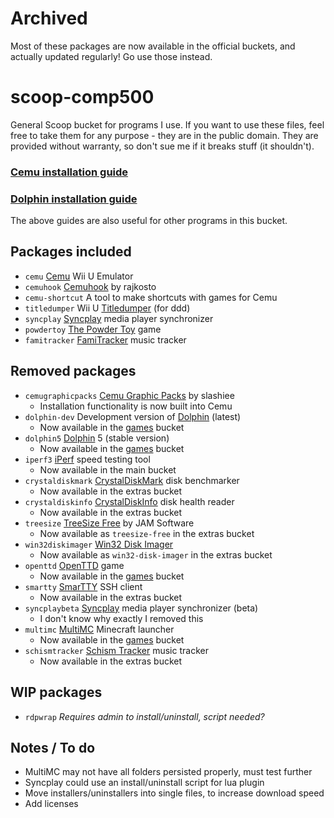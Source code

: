 # Archived
Most of these packages are now available in the official buckets, and actually updated regularly! Go use those instead.

# scoop-comp500
General Scoop bucket for programs I use. If you want to use these files, feel free to take them for any purpose - they are in the public domain. They are provided without warranty, so don't sue me if it breaks stuff (it shouldn't).

### [Cemu installation guide](https://github.com/comp500/scoop-comp500/wiki/Cemu-installation-guide-with-Scoop)
### [Dolphin installation guide](https://github.com/comp500/scoop-comp500/wiki/Dolphin-installation-guide-with-Scoop)
The above guides are also useful for other programs in this bucket.

## Packages included
- `cemu` [Cemu](http://cemu.info/) Wii U Emulator
- `cemuhook` [Cemuhook](https://cemuhook.sshnuke.net/) by rajkosto
- `cemu-shortcut` A tool to make shortcuts with games for Cemu
- `titledumper` Wii U [Titledumper](https://gbatemp.net/threads/ddd-wiiu-title-dumper.418492/) (for ddd)
- `syncplay` [Syncplay](http://syncplay.pl/) media player synchronizer
- `powdertoy` [The Powder Toy](http://powdertoy.co.uk/) game
- `famitracker` [FamiTracker](http://famitracker.com/index.php) music tracker

## Removed packages
- `cemugraphicpacks` [Cemu Graphic Packs](https://github.com/slashiee/cemu_graphic_packs) by slashiee
	- Installation functionality is now built into Cemu
- `dolphin-dev` Development version of [Dolphin](https://dolphin-emu.org/) (latest)
	- Now available in the [games](https://github.com/Calinou/scoop-games) bucket
- `dolphin5` [Dolphin](https://dolphin-emu.org/) 5 (stable version)
	- Now available in the [games](https://github.com/Calinou/scoop-games) bucket
- `iperf3` [iPerf](https://iperf.fr/) speed testing tool
	- Now available in the main bucket
- `crystaldiskmark` [CrystalDiskMark](http://crystalmark.info/en/software/crystaldiskmark/) disk benchmarker
	- Now available in the extras bucket
- `crystaldiskinfo` [CrystalDiskInfo](http://crystalmark.info/en/software/crystaldiskinfo/) disk health reader
	- Now available in the extras bucket
- `treesize` [TreeSize Free](https://jam-software.com/treesize_free/) by JAM Software
	- Now available as `treesize-free` in the extras bucket
- `win32diskimager` [Win32 Disk Imager](https://sourceforge.net/projects/win32diskimager/)
	- Now available as `win32-disk-imager` in the extras bucket
- `openttd` [OpenTTD](https://www.openttd.org/en/) game
	- Now available in the [games](https://github.com/Calinou/scoop-games) bucket
- `smartty` [SmarTTY](http://smartty.sysprogs.com/) SSH client
	- Now available in the extras bucket
- `syncplaybeta` [Syncplay](http://syncplay.pl/) media player synchronizer (beta)
	- I don't know why exactly I removed this
- `multimc` [MultiMC](https://multimc.org/) Minecraft launcher
	- Now available in the [games](https://github.com/Calinou/scoop-games) bucket
- `schismtracker` [Schism Tracker](http://schismtracker.org/) music tracker
	- Now available in the extras bucket

## WIP packages
- `rdpwrap` *Requires admin to install/uninstall, script needed?*

## Notes / To do
- MultiMC may not have all folders persisted properly, must test further
- Syncplay could use an install/uninstall script for lua plugin
- Move installers/uninstallers into single files, to increase download speed
- Add licenses
